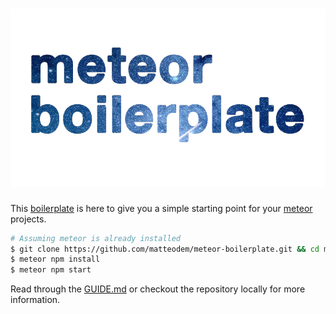 # [![meteor-boilerplate](https://github.com/matteodem/media-images/blob/master/boilerplate/meteor_boilerplate_header.jpg?raw=true)](http://meteor-boilerplate.surge.sh/)

This [boilerplate](http://meteor-boilerplate.surge.sh/) is here to give you a simple starting point for your [meteor](https://www.meteor.com) projects.

```sh
# Assuming meteor is already installed
$ git clone https://github.com/matteodem/meteor-boilerplate.git && cd meteor-boilerplate
$ meteor npm install
$ meteor npm start
```

Read through the [GUIDE.md](https://github.com/matteodem/meteor-boilerplate/blob/master/GUIDE.md) or checkout the repository locally for more information.
